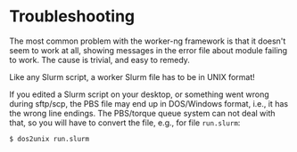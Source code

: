 # Troubleshooting

The most common problem with the worker-ng framework is that it doesn't
seem to work at all, showing messages in the error file about module
failing to work.  The cause is trivial, and easy to remedy.

Like any Slurm script, a worker Slurm file has to be in UNIX format!

If you edited a Slurm script on your desktop, or something went wrong during
sftp/scp, the PBS file may end up in DOS/Windows format, i.e., it has the wrong
line endings.  The PBS/torque queue system can not deal with that, so you will
have to convert the file, e.g., for file `run.slurm`:

```bash
$ dos2unix run.slurm
```
